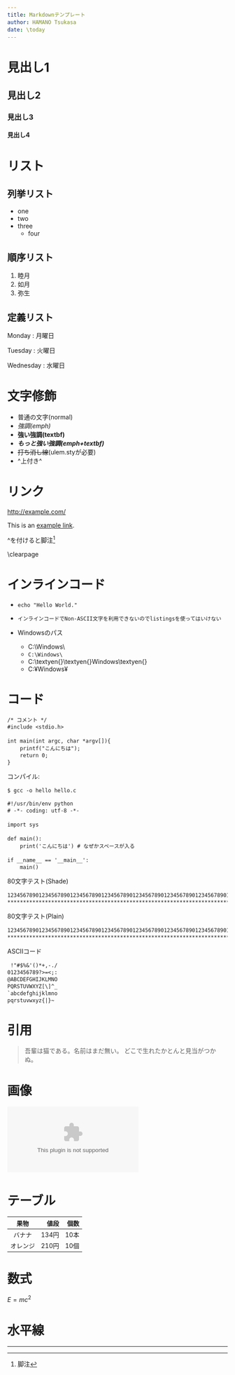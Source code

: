 ```yaml
---
title: Markdownテンプレート
author: HAMANO Tsukasa
date: \today
---
```


# 見出し1
## 見出し2
### 見出し3
#### 見出し4

# リスト
## 列挙リスト
 * one
 * two
 * three
    - four

## 順序リスト
 1. 睦月
 2. 如月
 3. 弥生

## 定義リスト

Monday
:   月曜日

Tuesday
:   火曜日

Wednesday
:   水曜日

# 文字修飾
 - 普通の文字(normal)
 - *強調(emph)*
 - **強い強調(textbf)**
 - ***もっと強い強調(emph+textbf)***
 - ~~打ち消し線~~(ulem.styが必要)
 - ^上付き^

# リンク

<http://example.com/>

This is an [example link](http://example.com/).

^を付けると脚注[^1]

[^1]: 脚注

\clearpage

# インラインコード

 * `echo "Hello World."`

 * `インラインコードでNon-ASCII文字を利用できないのでlistingsを使ってはいけない`

 * Windowsのパス
    - C:\\Windows\\
    - `C:\Windows\`
    - C:\textyen{}\textyen{}Windows\textyen{}
    - C:¥Windows¥

# コード

~~~ {.c}
/* コメント */
#include <stdio.h>

int main(int argc, char *argv[]){
    printf("こんにちは");
    return 0;
}
~~~

コンパイル:

~~~ {.bash}
$ gcc -o hello hello.c
~~~

~~~ {.python}
#!/usr/bin/env python
# -*- coding: utf-8 -*-

import sys

def main():
    print('こんにちは') # なぜかスペースが入る

if __name__ == '__main__':
    main()
~~~

80文字テスト(Shade)

~~~{.c}
12345678901234567890123456789012345678901234567890123456789012345678901234567890
********************************************************************************
~~~

80文字テスト(Plain)

~~~
12345678901234567890123456789012345678901234567890123456789012345678901234567890
********************************************************************************
~~~

ASCIIコード

~~~
 !"#$%&'()*+,-./
0123456789?>=<;:
@ABCDEFGHIJKLMNO
PQRSTUVWXYZ[\]^_
`abcdefghijklmno
pqrstuvwxyz{|}~
~~~

# 引用

> 吾輩は猫である。名前はまだ無い。
> どこで生れたかとんと見当がつかぬ。

# 画像
![代替テキスト](latex.eps)

# テーブル

| 果物    | 値段 | 個数 |
|:-------:|-----:|-----:|
|バナナ|134円|10本|
|オレンジ|210円|10個|

# 数式
$E=mc^2$

# 水平線

- - -
